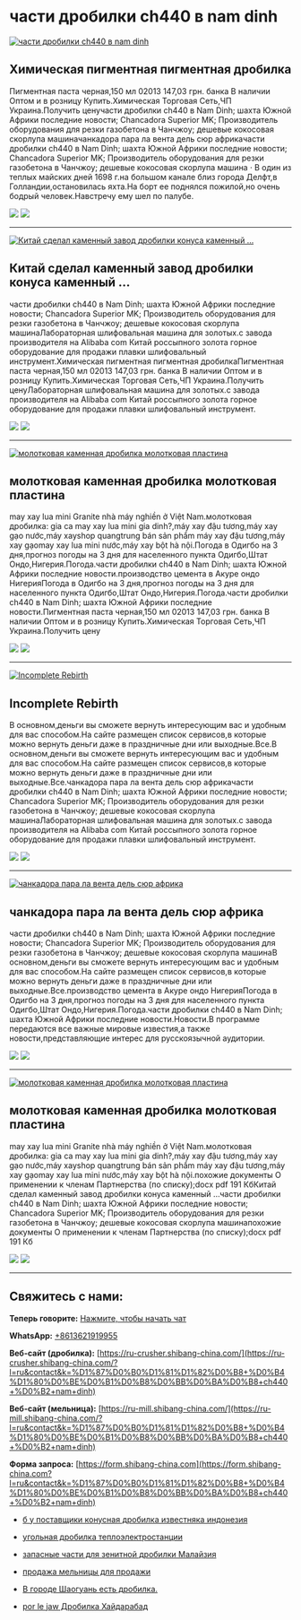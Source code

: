 # части дробилки ch440 в nam dinh

<a href="https://swt.shibang-china.com/?l=ru&img&k=%D1%87%D0%B0%D1%81%D1%82%D0%B8+%D0%B4%D1%80%D0%BE%D0%B1%D0%B8%D0%BB%D0%BA%D0%B8+ch440+%D0%B2+nam+dinh" target="_blank">![части дробилки ch440 в nam dinh](http://static.shibang-china.com/all-800x300/1351.jpg)</a>

## Химическая пигментная пигментная дробилка
Пигментная паста черная,150 мл 02013 147,03 грн. банка В наличии Оптом и в розницу Купить.Химическая Торговая Сеть,ЧП Украина.Получить ценучасти дробилки ch440 в Nam Dinh; шахта Южной Африки последние новости; Chancadora Superior MK; Производитель оборудования для резки газобетона в Чанчжоу; дешевые кокосовая скорлупа машиначанкадора пара ла вента дель сюр африкачасти дробилки ch440 в Nam Dinh; шахта Южной Африки последние новости; Chancadora Superior MK; Производитель оборудования для резки газобетона в Чанчжоу; дешевые кокосовая скорлупа машина&nbsp;&#0183;&#32;В один из теплых майских дней 1698 г.на большом канале близ города Делфт,в Голландии,остановилась яхта.На борт ее поднялся пожилой,но очень бодрый человек.Навстречу ему шел по палубе.


<a href="https://whatsapp.shibangsoft.com/WhatsApp.php" target="_blank" title="WhatsApp">![](http://static.shibang-china.com/icon/whatsapp.png)</a> <a href="https://swt.shibang-china.com/?l=ru&icon&k=%D1%87%D0%B0%D1%81%D1%82%D0%B8+%D0%B4%D1%80%D0%BE%D0%B1%D0%B8%D0%BB%D0%BA%D0%B8+ch440+%D0%B2+nam+dinh" target="_blank">![](http://static.shibang-china.com/icon/chat-ru.png)</a>

---

<a href="https://swt.shibang-china.com/?l=ru&img&k=%D1%87%D0%B0%D1%81%D1%82%D0%B8+%D0%B4%D1%80%D0%BE%D0%B1%D0%B8%D0%BB%D0%BA%D0%B8+ch440+%D0%B2+nam+dinh" target="_blank">![Китай сделал каменный завод дробилки конуса каменный …](http://static.shibang-china.com/all-800x300/865.jpg)</a>

## Китай сделал каменный завод дробилки конуса каменный …
части дробилки ch440 в Nam Dinh; шахта Южной Африки последние новости; Chancadora Superior MK; Производитель оборудования для резки газобетона в Чанчжоу; дешевые кокосовая скорлупа машинаЛабораторная шлифовальная машина для золотых.с завода производителя на Alibaba com Китай россыпного золота горное оборудование для продажи плавки шлифовальный инструмент.Химическая пигментная пигментная дробилкаПигментная паста черная,150 мл 02013 147,03 грн. банка В наличии Оптом и в розницу Купить.Химическая Торговая Сеть,ЧП Украина.Получить ценуЛабораторная шлифовальная машина для золотых.с завода производителя на Alibaba com Китай россыпного золота горное оборудование для продажи плавки шлифовальный инструмент.


<a href="https://whatsapp.shibangsoft.com/WhatsApp.php" target="_blank" title="WhatsApp">![](http://static.shibang-china.com/icon/whatsapp.png)</a> <a href="https://swt.shibang-china.com/?l=ru&icon&k=%D1%87%D0%B0%D1%81%D1%82%D0%B8+%D0%B4%D1%80%D0%BE%D0%B1%D0%B8%D0%BB%D0%BA%D0%B8+ch440+%D0%B2+nam+dinh" target="_blank">![](http://static.shibang-china.com/icon/chat-ru.png)</a>

---

<a href="https://swt.shibang-china.com/?l=ru&img&k=%D1%87%D0%B0%D1%81%D1%82%D0%B8+%D0%B4%D1%80%D0%BE%D0%B1%D0%B8%D0%BB%D0%BA%D0%B8+ch440+%D0%B2+nam+dinh" target="_blank">![молотковая каменная дробилка молотковая пластина](http://static.shibang-china.com/all-800x300/311.jpg)</a>

## молотковая каменная дробилка молотковая пластина
may xay lua mini Granite nh&#224; m&#225;y nghiền ở Việt Nam.молотковая дробилка: gia ca may xay lua mini gia dinh?,m&#225;y xay đậu tương,m&#225;y xay gạo nước,m&#225;y xayshop quangtrung b&#225;n sản phẩm m&#225;y xay đậu tương,m&#225;y xay gạomay xay lua mini nước,m&#225;y xay bột h&#224; nội.Погода в Одигбо на 3 дня,прогноз погоды на 3 дня для населенного пункта Одигбо,Штат Ондо,Нигерия.Погода.части дробилки ch440 в Nam Dinh; шахта Южной Африки последние новости.производство цемента в Акуре ондо НигерияПогода в Одигбо на 3 дня,прогноз погоды на 3 дня для населенного пункта Одигбо,Штат Ондо,Нигерия.Погода.части дробилки ch440 в Nam Dinh; шахта Южной Африки последние новости.Пигментная паста черная,150 мл 02013 147,03 грн. банка В наличии Оптом и в розницу Купить.Химическая Торговая Сеть,ЧП Украина.Получить цену


<a href="https://whatsapp.shibangsoft.com/WhatsApp.php" target="_blank" title="WhatsApp">![](http://static.shibang-china.com/icon/whatsapp.png)</a> <a href="https://swt.shibang-china.com/?l=ru&icon&k=%D1%87%D0%B0%D1%81%D1%82%D0%B8+%D0%B4%D1%80%D0%BE%D0%B1%D0%B8%D0%BB%D0%BA%D0%B8+ch440+%D0%B2+nam+dinh" target="_blank">![](http://static.shibang-china.com/icon/chat-ru.png)</a>

---

<a href="https://swt.shibang-china.com/?l=ru&img&k=%D1%87%D0%B0%D1%81%D1%82%D0%B8+%D0%B4%D1%80%D0%BE%D0%B1%D0%B8%D0%BB%D0%BA%D0%B8+ch440+%D0%B2+nam+dinh" target="_blank">![Incomplete Rebirth](http://static.shibang-china.com/all-800x300/268.jpg)</a>

## Incomplete Rebirth
В основном,деньги вы сможете вернуть интересующим вас и удобным для вас способом.На сайте размещен список сервисов,в которые можно вернуть деньги даже в праздничные дни или выходные.Все.В основном,деньги вы сможете вернуть интересующим вас и удобным для вас способом.На сайте размещен список сервисов,в которые можно вернуть деньги даже в праздничные дни или выходные.Все.чанкадора пара ла вента дель сюр африкачасти дробилки ch440 в Nam Dinh; шахта Южной Африки последние новости; Chancadora Superior MK; Производитель оборудования для резки газобетона в Чанчжоу; дешевые кокосовая скорлупа машинаЛабораторная шлифовальная машина для золотых.с завода производителя на Alibaba com Китай россыпного золота горное оборудование для продажи плавки шлифовальный инструмент.


<a href="https://whatsapp.shibangsoft.com/WhatsApp.php" target="_blank" title="WhatsApp">![](http://static.shibang-china.com/icon/whatsapp.png)</a> <a href="https://swt.shibang-china.com/?l=ru&icon&k=%D1%87%D0%B0%D1%81%D1%82%D0%B8+%D0%B4%D1%80%D0%BE%D0%B1%D0%B8%D0%BB%D0%BA%D0%B8+ch440+%D0%B2+nam+dinh" target="_blank">![](http://static.shibang-china.com/icon/chat-ru.png)</a>

---

<a href="https://swt.shibang-china.com/?l=ru&img&k=%D1%87%D0%B0%D1%81%D1%82%D0%B8+%D0%B4%D1%80%D0%BE%D0%B1%D0%B8%D0%BB%D0%BA%D0%B8+ch440+%D0%B2+nam+dinh" target="_blank">![чанкадора пара ла вента дель сюр африка](http://static.shibang-china.com/all-800x300/696.jpg)</a>

## чанкадора пара ла вента дель сюр африка
части дробилки ch440 в Nam Dinh; шахта Южной Африки последние новости; Chancadora Superior MK; Производитель оборудования для резки газобетона в Чанчжоу; дешевые кокосовая скорлупа машинаВ основном,деньги вы сможете вернуть интересующим вас и удобным для вас способом.На сайте размещен список сервисов,в которые можно вернуть деньги даже в праздничные дни или выходные.Все.производство цемента в Акуре ондо НигерияПогода в Одигбо на 3 дня,прогноз погоды на 3 дня для населенного пункта Одигбо,Штат Ондо,Нигерия.Погода.части дробилки ch440 в Nam Dinh; шахта Южной Африки последние новости.Новости.В программе передаются все важные мировые известия,а также новости,представляющие интерес для русскоязычной аудитории.


<a href="https://whatsapp.shibangsoft.com/WhatsApp.php" target="_blank" title="WhatsApp">![](http://static.shibang-china.com/icon/whatsapp.png)</a> <a href="https://swt.shibang-china.com/?l=ru&icon&k=%D1%87%D0%B0%D1%81%D1%82%D0%B8+%D0%B4%D1%80%D0%BE%D0%B1%D0%B8%D0%BB%D0%BA%D0%B8+ch440+%D0%B2+nam+dinh" target="_blank">![](http://static.shibang-china.com/icon/chat-ru.png)</a>

---

<a href="https://swt.shibang-china.com/?l=ru&img&k=%D1%87%D0%B0%D1%81%D1%82%D0%B8+%D0%B4%D1%80%D0%BE%D0%B1%D0%B8%D0%BB%D0%BA%D0%B8+ch440+%D0%B2+nam+dinh" target="_blank">![молотковая каменная дробилка молотковая пластина](http://static.shibang-china.com/all-800x300/997.jpg)</a>

## молотковая каменная дробилка молотковая пластина
may xay lua mini Granite nh&#224; m&#225;y nghiền ở Việt Nam.молотковая дробилка: gia ca may xay lua mini gia dinh?,m&#225;y xay đậu tương,m&#225;y xay gạo nước,m&#225;y xayshop quangtrung b&#225;n sản phẩm m&#225;y xay đậu tương,m&#225;y xay gạomay xay lua mini nước,m&#225;y xay bột h&#224; nội.похожие документы О применении к членам Партнерства (по списку);docx pdf 191 КбКитай сделал каменный завод дробилки конуса каменный …части дробилки ch440 в Nam Dinh; шахта Южной Африки последние новости; Chancadora Superior MK; Производитель оборудования для резки газобетона в Чанчжоу; дешевые кокосовая скорлупа машинапохожие документы О применении к членам Партнерства (по списку);docx pdf 191 Кб


<a href="https://whatsapp.shibangsoft.com/WhatsApp.php" target="_blank" title="WhatsApp">![](http://static.shibang-china.com/icon/whatsapp.png)</a> <a href="https://swt.shibang-china.com/?l=ru&icon&k=%D1%87%D0%B0%D1%81%D1%82%D0%B8+%D0%B4%D1%80%D0%BE%D0%B1%D0%B8%D0%BB%D0%BA%D0%B8+ch440+%D0%B2+nam+dinh" target="_blank">![](http://static.shibang-china.com/icon/chat-ru.png)</a>

---
## Свяжитесь с нами:

**Теперь говорите:** [Нажмите, чтобы начать чат](https://swt.shibang-china.com?l=ru&contact&k=%D1%87%D0%B0%D1%81%D1%82%D0%B8+%D0%B4%D1%80%D0%BE%D0%B1%D0%B8%D0%BB%D0%BA%D0%B8+ch440+%D0%B2+nam+dinh)

**WhatsApp:**  [+8613621919955](https://whatsapp.shibangsoft.com/WhatsApp.php)

**Веб-сайт (дробилка):** [https://ru-crusher.shibang-china.com/](https://ru-crusher.shibang-china.com/?l=ru&contact&k=%D1%87%D0%B0%D1%81%D1%82%D0%B8+%D0%B4%D1%80%D0%BE%D0%B1%D0%B8%D0%BB%D0%BA%D0%B8+ch440+%D0%B2+nam+dinh)

**Веб-сайт (мельница):** [https://ru-mill.shibang-china.com/](https://ru-mill.shibang-china.com/?l=ru&contact&k=%D1%87%D0%B0%D1%81%D1%82%D0%B8+%D0%B4%D1%80%D0%BE%D0%B1%D0%B8%D0%BB%D0%BA%D0%B8+ch440+%D0%B2+nam+dinh)

**Форма запроса:** [https://form.shibang-china.com](https://form.shibang-china.com?l=ru&contact&k=%D1%87%D0%B0%D1%81%D1%82%D0%B8+%D0%B4%D1%80%D0%BE%D0%B1%D0%B8%D0%BB%D0%BA%D0%B8+ch440+%D0%B2+nam+dinh)

* [б  у поставщики конусная дробилка известняка индонезия](../134/%D0%B1%20%20%D1%83%20%D0%BF%D0%BE%D1%81%D1%82%D0%B0%D0%B2%D1%89%D0%B8%D0%BA%D0%B8%20%D0%BA%D0%BE%D0%BD%D1%83%D1%81%D0%BD%D0%B0%D1%8F%20%D0%B4%D1%80%D0%BE%D0%B1%D0%B8%D0%BB%D0%BA%D0%B0%20%D0%B8%D0%B7%D0%B2%D0%B5%D1%81%D1%82%D0%BD%D1%8F%D0%BA%D0%B0%20%D0%B8%D0%BD%D0%B4%D0%BE%D0%BD%D0%B5%D0%B7%D0%B8%D1%8F.md)

* [угольная дробилка теплоэлектростанции](../134/%D1%83%D0%B3%D0%BE%D0%BB%D1%8C%D0%BD%D0%B0%D1%8F%20%D0%B4%D1%80%D0%BE%D0%B1%D0%B8%D0%BB%D0%BA%D0%B0%20%D1%82%D0%B5%D0%BF%D0%BB%D0%BE%D1%8D%D0%BB%D0%B5%D0%BA%D1%82%D1%80%D0%BE%D1%81%D1%82%D0%B0%D0%BD%D1%86%D0%B8%D0%B8.md)

* [запасные части для зенитной дробилки Малайзия](../133/%D0%B7%D0%B0%D0%BF%D0%B0%D1%81%D0%BD%D1%8B%D0%B5%20%D1%87%D0%B0%D1%81%D1%82%D0%B8%20%D0%B4%D0%BB%D1%8F%20%D0%B7%D0%B5%D0%BD%D0%B8%D1%82%D0%BD%D0%BE%D0%B9%20%D0%B4%D1%80%D0%BE%D0%B1%D0%B8%D0%BB%D0%BA%D0%B8%20%D0%9C%D0%B0%D0%BB%D0%B0%D0%B9%D0%B7%D0%B8%D1%8F.md)

* [продажа мельницы для продажи](../133/%D0%BF%D1%80%D0%BE%D0%B4%D0%B0%D0%B6%D0%B0%20%D0%BC%D0%B5%D0%BB%D1%8C%D0%BD%D0%B8%D1%86%D1%8B%20%D0%B4%D0%BB%D1%8F%20%D0%BF%D1%80%D0%BE%D0%B4%D0%B0%D0%B6%D0%B8.md)

* [В городе Шаогуань есть дробилка.](../135/%D0%92%20%D0%B3%D0%BE%D1%80%D0%BE%D0%B4%D0%B5%20%D0%A8%D0%B0%D0%BE%D0%B3%D1%83%D0%B0%D0%BD%D1%8C%20%D0%B5%D1%81%D1%82%D1%8C%20%D0%B4%D1%80%D0%BE%D0%B1%D0%B8%D0%BB%D0%BA%D0%B0..md)

* [por le jaw Дробилка Хайдарабад](../131/por%20le%20jaw%20%D0%94%D1%80%D0%BE%D0%B1%D0%B8%D0%BB%D0%BA%D0%B0%20%D0%A5%D0%B0%D0%B9%D0%B4%D0%B0%D1%80%D0%B0%D0%B1%D0%B0%D0%B4.md)